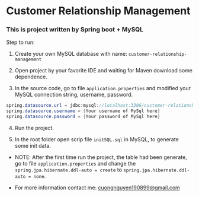 # Customer Relationship Management

### This is project written by Spring boot + MySQL

Step to run:

1. Create your own MySQL database with name: `customer-relationship-management`

2. Open project by your favorite IDE and waiting for Maven download some dependence.

3. In the source code, go to file `application.properties` and modified your MySQL connection string, username, password.

```java
spring.datasource.url = jdbc:mysql://localhost:3306/customer-relationship-management?allowPublicKeyRetrieval=true&useSSL=false&serverTimezone=UTC
spring.datasource.username = {Your username of MySql here} 
spring.datasource.password = {Your password of MySql here} 
```

4. Run the project.

5. In the root folder open scrip file `initSQL.sql` in MySQL, to generate some init data.

- NOTE: After the first time run the project, the table had been generate, go to file `application.properties` and change the `spring.jpa.hibernate.ddl-auto = create` to `spring.jpa.hibernate.ddl-auto = none`.

- For more information contact me: cuongnguyen190899@gmail.com
